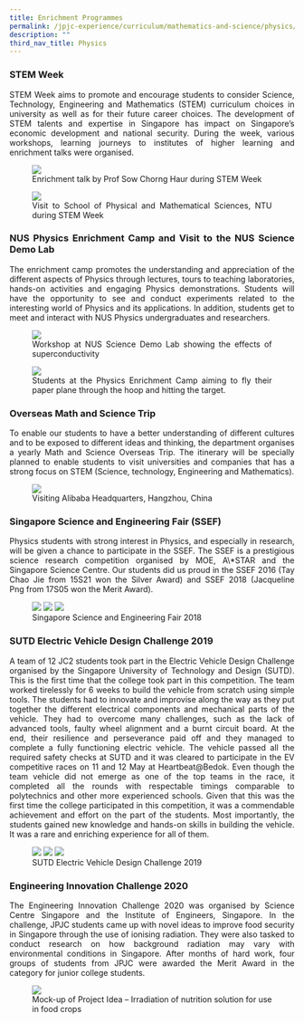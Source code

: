 ```yaml
---
title: Enrichment Programmes
permalink: /jpjc-experience/curriculum/mathematics-and-science/physics/enrichment-programmes/
description: ""
third_nav_title: Physics
---
```

<h3><strong>STEM Week</strong></h3>
<div align="justify">
<p>
STEM Week aims to&nbsp;promote and encourage students to consider Science, Technology, Engineering and Mathematics (STEM) curriculum choices in university as well as for their future career choices. The development of STEM talents and expertise in Singapore has impact on Singapore’s economic development and national security. During the week, various workshops, learning journeys to institutes of higher learning and enrichment talks were organised.</p>

<figure>
<img src="/images/physics%201.jpg">
<figcaption>
	Enrichment talk by Prof Sow Chorng Haur during STEM Week</figcaption></figure>

<figure>
<img src="/images/physics%2012.jpg">
<figcaption>Visit to School of Physical and Mathematical Sciences, NTU during STEM Week</figcaption></figure>
	
<h3><strong>NUS Physics Enrichment Camp and Visit to the NUS Science Demo Lab</strong></h3>
<p>
The enrichment camp promotes the understanding and appreciation of the different aspects of Physics through lectures, tours to teaching laboratories, hands-on activities and engaging Physics demonstrations. Students will have the opportunity to see and conduct experiments related to the interesting world of Physics and its applications. In addition, students get to meet and interact with NUS Physics undergraduates and researchers.</p>

<figure>
<img src="/images/physics%2013.jpg">
<figcaption>Workshop at NUS Science Demo Lab showing the effects of superconductivity</figcaption></figure>

<figure>
<img src="/images/physics%2014.jpg">
<figcaption>Students at the Physics Enrichment Camp aiming to fly their paper plane through the hoop and hitting the target.</figcaption></figure>

<h3><strong>Overseas Math and Science Trip</strong></h3>
<p>
To enable our students to have a better understanding of different cultures and to be exposed to different ideas and thinking, the department organises a yearly Math and Science Overseas Trip. The itinerary will be specially planned to enable students to visit universities and companies that has a strong focus on STEM (Science, technology, Engineering and Mathematics).</p>

<figure>
<img src="/images/physics%2015.jpg">
<figcaption>Visiting Alibaba Headquarters, Hangzhou, China</figcaption></figure>

<h3><strong>Singapore Science and Engineering Fair (SSEF)</strong></h3>
<p>
Physics students with strong interest in Physics, and especially in research, will be given a chance to participate in the SSEF. The SSEF is a prestigious science research competition organised by MOE, A\*STAR and the Singapore Science Centre.&nbsp;Our students did us proud in the SSEF 2016 (Tay Chao Jie from 15S21 won the Silver Award) and SSEF 2018 (Jacqueline Png&nbsp;from 17S05 won the Merit Award).</p>

<figure>
<img src="/images/physics%2016.jpg">
<img src="/images/physics%2016%20caption.jpg">
<img src="/images/physics%2017.jpg">
<figcaption>Singapore Science and Engineering Fair 2018</figcaption></figure>

<h3><strong>SUTD Electric Vehicle Design Challenge 2019</strong></h3>
<p>
A team of 12 JC2 students took part in the Electric Vehicle Design Challenge organised by the Singapore University of Technology and Design (SUTD). This is the first time that the college took part in this competition. The team worked tirelessly for 6 weeks to build the vehicle from scratch using simple tools. The students had to innovate and improvise along the way as they put together the different electrical components and mechanical parts of the vehicle. They had to overcome many challenges, such as the lack of advanced tools, faulty wheel alignment and a burnt circuit board. At the end, their resilience and perseverance paid off and they managed to complete a fully functioning electric vehicle. The vehicle passed all the required safety checks at SUTD and it was cleared to participate in the EV competitive races on 11 and 12 May at Heartbeat@Bedok. Even though the team vehicle did not emerge as one of the top teams in the race, it completed all the rounds with respectable timings comparable to polytechnics and other more experienced schools. Given that this was the first time the college participated in this competition, it was a commendable achievement and effort on the part of the students. Most importantly, the students gained&nbsp;new knowledge and hands-on skills in building the vehicle. It was a rare and enriching experience for all of them.</p>

<figure>
<img src="/images/physics%2018.jpg">
<img src="/images/physics%2019.jpg">
<img src="/images/physics%2010.jpg">		 
<figcaption>SUTD Electric Vehicle Design Challenge 2019</figcaption></figure>

<h3><strong>Engineering Innovation Challenge 2020</strong></h3>
<p>
The Engineering Innovation Challenge 2020 was organised by Science Centre Singapore and the Institute of Engineers, Singapore. In the challenge, JPJC students came up with novel ideas to improve food security in Singapore through the use of ionising radiation. They were also tasked to conduct research on how background radiation may vary with environmental conditions in Singapore. After months of hard work, four groups of students from JPJC were awarded the Merit Award in the category for junior college students.</p>

<figure>
<img src="/images/physics%2011.jpg">	
<figcaption>Mock-up of Project Idea – Irradiation of nutrition solution for use in food crops</figcaption></figure></div>